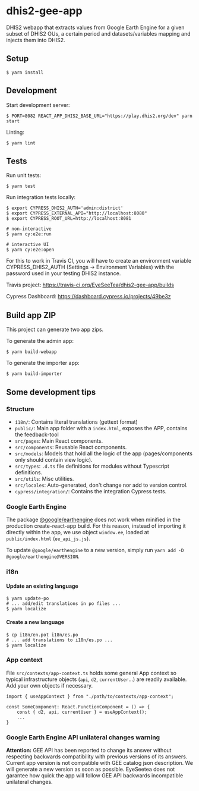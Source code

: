 # dhis2-gee-app

DHIS2 webapp that extracts values from Google Earth Engine for a given subset of DHIS2 OUs, a certain period and datasets/variables mapping and injects them into DHIS2.

## Setup

```
$ yarn install
```

## Development

Start development server:

```
$ PORT=8082 REACT_APP_DHIS2_BASE_URL="https://play.dhis2.org/dev" yarn start
```

Linting:

```
$ yarn lint
```

## Tests

Run unit tests:

```
$ yarn test
```

Run integration tests locally:

```
$ export CYPRESS_DHIS2_AUTH='admin:district'
$ export CYPRESS_EXTERNAL_API="http://localhost:8080"
$ export CYPRESS_ROOT_URL=http://localhost:8081

# non-interactive
$ yarn cy:e2e:run

# interactive UI
$ yarn cy:e2e:open
```

For this to work in Travis CI, you will have to create an environment variable CYPRESS_DHIS2_AUTH (Settings -> Environment Variables) with the password used in your testing DHIS2 instance.

Travis project: https://travis-ci.org/EyeSeeTea/dhis2-gee-app/builds

Cypress Dashboard: https://dashboard.cypress.io/projects/49be3z

## Build app ZIP

This project can generate two app zips.

To generate the admin app:

```
$ yarn build-webapp
```

To generate the importer app:

```
$ yarn build-importer
```

## Some development tips

### Structure

-   `i18n/`: Contains literal translations (gettext format)
-   `public/`: Main app folder with a `index.html`, exposes the APP, contains the feedback-tool
-   `src/pages`: Main React components.
-   `src/components`: Reusable React components.
-   `src/models`: Models that hold all the logic of the app (pages/components only should contain view logic).
-   `src/types`: `.d.ts` file definitions for modules without Typescript definitions.
-   `src/utils`: Misc utilities.
-   `src/locales`: Auto-generated, don't change nor add to version control.
-   `cypress/integration/`: Contains the integration Cypress tests.

### Google Earth Engine

The package [@google/earthengine](https://www.npmjs.com/package/@google/earthengine) does not work when minified in the production create-react-app build. For this reason, instead of importing it directly within the app, we use object `window.ee`, loaded at `public/index.html` (`ee_api_js.js`).

To update `@google/earthengine` to a new version, simply run `yarn add -D @google/earthengine@VERSION`.

### i18n

#### Update an existing language

```
$ yarn update-po
# ... add/edit translations in po files ...
$ yarn localize
```

#### Create a new language

```
$ cp i18n/en.pot i18n/es.po
# ... add translations to i18n/es.po ...
$ yarn localize
```

### App context

File `src/contexts/app-context.ts` holds some general App context so typical infrastructure objects (`api`, `d2`, `currentUser`...) are readily available. Add your own objects if necessary.

```
import { useAppContext } from "./path/to/contexts/app-context";

const SomeComponent: React.FunctionComponent = () => {
    const { d2, api, currentUser } = useAppContext();
    ...
}
```

### Google Earth Engine API unilateral changes warning

**Attention:** GEE API has been reported to change its answer without respecting backwards compatibility with previous versions of its answers. Current app version is not compatible with GEE catalog json description. We will generate a new version as soon as possible. EyeSeetea does not garantee how quick the app will follow GEE API backwards incompatible unilateral changes.
